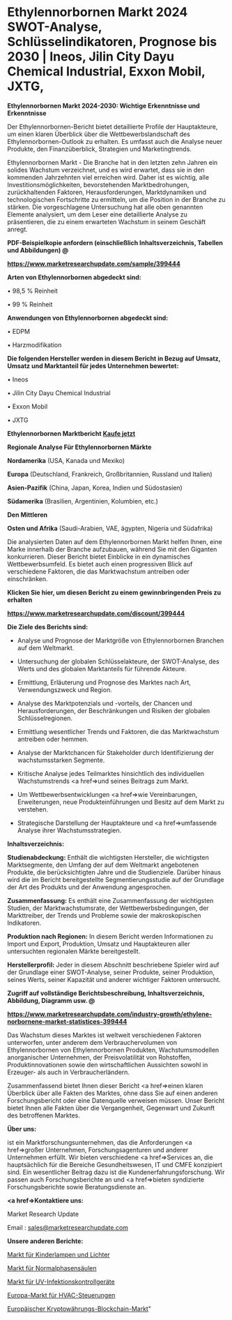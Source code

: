 # Ethylennorbornen Markt 2024 SWOT-Analyse, Schlüsselindikatoren, Prognose bis 2030 | Ineos, Jilin City Dayu Chemical Industrial, Exxon Mobil, JXTG, 

<strong>Ethylennorbornen Markt 2024-2030: Wichtige Erkenntnisse und Erkenntnisse</strong>

Der Ethylennorbornen-Bericht bietet detaillierte Profile der Hauptakteure, um einen klaren Überblick über die Wettbewerbslandschaft des Ethylennorbornen-Outlook zu erhalten. Es umfasst auch die Analyse neuer Produkte, den Finanzüberblick, Strategien und Marketingtrends.

Ethylennorbornen Markt - Die Branche hat in den letzten zehn Jahren ein solides Wachstum verzeichnet, und es wird erwartet, dass sie in den kommenden Jahrzehnten viel erreichen wird. Daher ist es wichtig, alle Investitionsmöglichkeiten, bevorstehenden Marktbedrohungen, zurückhaltenden Faktoren, Herausforderungen, Marktdynamiken und technologischen Fortschritte zu ermitteln, um die Position in der Branche zu stärken. Die vorgeschlagene Untersuchung hat alle oben genannten Elemente analysiert, um dem Leser eine detaillierte Analyse zu präsentieren, die zu einem erwarteten Wachstum in seinem Geschäft anregt.



<strong><b>PDF-Beispielkopie anfordern (einschließlich Inhaltsverzeichnis, Tabellen und Abbildungen) @ </b></strong>

<strong><a href=https://www.marketresearchupdate.com/sample/399444>

<strong>https://www.marketresearchupdate.com/sample/399444</u></a></strong></strong>



<strong>Arten von Ethylennorbornen abgedeckt sind:</strong>

• 98,5 % Reinheit

• 99 % Reinheit



<strong>Anwendungen von Ethylennorbornen abgedeckt sind:</strong>

• EDPM

• Harzmodifikation



<strong>Die folgenden Hersteller werden in diesem Bericht in Bezug auf Umsatz, Umsatz und Marktanteil für jedes Unternehmen bewertet:</strong>

• Ineos

• Jilin City Dayu Chemical Industrial

• Exxon Mobil

• JXTG



<strong>Ethylennorbornen Marktbericht <a href=https://www.marketresearchupdate.com/buynow/399444>Kaufe jetzt</a></strong>



<strong>Regionale Analyse Für Ethylennorbornen Märkte</strong>



<strong>Nordamerika</strong> (USA, Kanada und Mexiko)



<strong>Europa</strong> (Deutschland, Frankreich, Großbritannien, Russland und Italien)



<strong>Asien-Pazifik</strong> (China, Japan, Korea, Indien und Südostasien)



<strong>Südamerika</strong> (Brasilien, Argentinien, Kolumbien, etc.)



<strong>Den Mittleren</strong> 

<strong>Osten und Afrika</strong> (Saudi-Arabien, VAE, ägypten, Nigeria und Südafrika)

Die analysierten Daten auf dem Ethylennorbornen Markt helfen Ihnen, eine Marke innerhalb der Branche aufzubauen, während Sie mit den Giganten konkurrieren. Dieser Bericht bietet Einblicke in ein dynamisches Wettbewerbsumfeld. Es bietet auch einen progressiven Blick auf verschiedene Faktoren, die das Marktwachstum antreiben oder einschränken.



<strong>Klicken Sie hier, um diesen Bericht zu einem gewinnbringenden Preis zu erhalten
</strong>

<strong><a href=https://www.marketresearchupdate.com/discount/399444>https://www.marketresearchupdate.com/discount/399444</b></u></strong></a>



<strong>Die Ziele des Berichts sind:</strong>

- Analyse und Prognose der Marktgröße von Ethylennorbornen Branchen auf dem Weltmarkt.

- Untersuchung der globalen Schlüsselakteure, der SWOT-Analyse, des Werts und des globalen Marktanteils für führende Akteure.

- Ermittlung, Erläuterung und Prognose des Marktes nach Art, Verwendungszweck und Region.

- Analyse des Marktpotenzials und -vorteils, der Chancen und Herausforderungen, der Beschränkungen und Risiken der globalen Schlüsselregionen.

- Ermittlung wesentlicher Trends und Faktoren, die das Marktwachstum antreiben oder hemmen.

- Analyse der Marktchancen für Stakeholder durch Identifizierung der wachstumsstarken Segmente.

- Kritische Analyse jedes Teilmarktes hinsichtlich des individuellen Wachstumstrends <a href=>und</a> seines Beitrags zum Markt.

- Um Wettbewerbsentwicklungen <a href=>wie</a> Vereinbarungen, Erweiterungen, neue Produkteinführungen und Besitz auf dem Markt zu verstehen.

- Strategische Darstellung der Hauptakteure und <a href=>umfas</a>sende Analyse ihrer Wachstumsstrategien.



<strong>Inhaltsverzeichnis:</strong>



<strong>Studienabdeckung:</strong> Enthält die wichtigsten Hersteller, die wichtigsten Marktsegmente, den Umfang der auf dem Weltmarkt angebotenen Produkte, die berücksichtigten Jahre und die Studienziele. Darüber hinaus wird die im Bericht bereitgestellte Segmentierungsstudie auf der Grundlage der Art des Produkts und der Anwendung angesprochen.



<strong>Zusammenfassung:</strong> Es enthält eine Zusammenfassung der wichtigsten Studien, der Marktwachstumsrate, der Wettbewerbsbedingungen, der Markttreiber, der Trends und Probleme sowie der makroskopischen Indikatoren.



<strong>Produktion nach Regionen:</strong> In diesem Bericht werden Informationen zu Import und Export, Produktion, Umsatz und Hauptakteuren aller untersuchten regionalen Märkte bereitgestellt.



<strong>Herstellerprofil:</strong> Jeder in diesem Abschnitt beschriebene Spieler wird auf der Grundlage einer SWOT-Analyse, seiner Produkte, seiner Produktion, seines Werts, seiner Kapazität und anderer wichtiger Faktoren untersucht.



<strong><b>Zugriff auf vollständige Berichtsbeschreibung, Inhaltsverzeichnis, Abbildung, Diagramm usw. @ </b></strong>

<strong><a href=https://www.marketresearchupdate.com/industry-growth/ethylene-norbornene-market-statistices-399444>https://www.marketresearchupdate.com/industry-growth/ethylene-norbornene-market-statistices-399444</a></strong>

Das Wachstum dieses Marktes ist weltweit verschiedenen Faktoren unterworfen, unter anderem dem Verbrauchervolumen von Ethylennorbornen von Ethylennorbornen Produkten, Wachstumsmodellen anorganischer Unternehmen, der Preisvolatilität von Rohstoffen, Produktinnovationen sowie den wirtschaftlichen Aussichten sowohl in Erzeuger- als auch in Verbraucherländern.

Zusammenfassend bietet Ihnen dieser Bericht <a href=>einen</a> klaren Überblick über alle Fakten des Marktes, ohne dass Sie auf einen anderen Forschungsbericht oder eine Datenquelle verweisen müssen. Unser Bericht bietet Ihnen alle Fakten über die Vergangenheit, Gegenwart und Zukunft des betroffenen Marktes.



<strong>Über uns:</strong>

 ist ein Marktforschungsunternehmen, das die Anforderungen <a href=>großer</a> Unternehmen, Forschungsagenturen und anderer Unternehmen erfüllt. Wir bieten verschiedene <a href=>Services</a> an, die hauptsächlich für die Bereiche Gesundheitswesen, IT und CMFE konzipiert sind. Ein wesentlicher Beitrag dazu ist die Kundenerfahrungsforschung. Wir passen auch Forschungsberichte an und <a href=>bieten</a> syndizierte Forschungsberichte sowie Beratungsdienste an.



<strong><a href=>Kontaktiere uns:</a></strong>

Market Research Update

Email : sales@marketresearchupdate.com



<strong>Unsere anderen Berichte:</strong>

<a href=https://www.linkedin.com/pulse/kids-lamps-lights-market-2023-size-growth-trends>Markt für Kinderlampen und Lichter</a>

<a href=https://www.linkedin.com/pulse/normal-phase-columns-market-2023-top-key-players>Markt für Normalphasensäulen</a>

<a href=https://www.linkedin.com/pulse/uv-infection-control-device-market-size-emerging>Markt für UV-Infektionskontrollgeräte</a>

<a href=https://www.linkedin.com/pulse/europe-hvac-controls-market-2023-comprehensive-strategic>Europa-Markt für HVAC-Steuerungen</a>

<a href=https://www.linkedin.com/pulse/europe-cryptocurrency-blockchain-market-report>Europäischer Kryptowährungs-Blockchain-Markt</a>"
